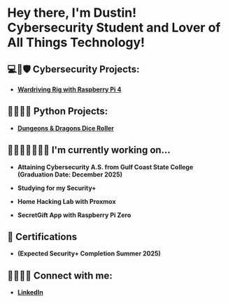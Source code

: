 <h1>Hey there, I'm Dustin!<br>Cybersecurity Student and Lover of All Things Technology!

<h2>💻🔑🛡 Cybersecurity Projects:</h2>

- <b>[Wardriving Rig with Raspberry Pi 4](https://github.com/dustinGodfrey/wardriver)</b>


<h2>🧑🏻‍💻🐍 Python Projects:</h2>

- <b>[Dungeons & Dragons Dice Roller](https://github.com/dustinGodfrey/dndroller)</b>


<h2>🧑🏻‍💻📓✍🏻💡 I'm currently working on...</h2>

- <b>Attaining Cybersecurity A.S. from Gulf Coast State College (Graduation Date: December 2025)</b>

- <b>Studying for my Security+</b>

- <b>Home Hacking Lab with Proxmox</b>

- <b>SecretGift App with Raspberry Pi Zero</b>
 

<h2>📃 Certifications</h2>

- <b>(Expected Security+ Completion Summer 2025)</b>


<h2>👥🙋🏻‍♂️ Connect with me:</h2>

- <b>[LinkedIn](https://www.linkedin.com/in/dustingodfrey/)</b>
